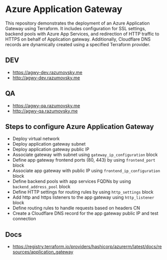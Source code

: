 # Azure Application Gateway

This repository demonstrates the deployment of an Azure Application Gateway using Terraform.
It includes configuration for SSL settings, backend pools with Azure App Services,
and redirection of HTTP traffic to HTTPS on behalf of Application gateway.
Additionally, Cloudflare DNS records are dynamically created using a specified Terraform provider.

## DEV

- https://agwy-dev.razumovsky.me
- http://agwy-dev.razumovsky.me

## QA

- https://agwy-qa.razumovsky.me
- http://agwy-qa.razumovsky.me

## Steps to configure Azure Application Gateway

- Deploy virtual network
- Deploy application gateway subnet
- Deploy application gateway public IP
- Associate gateway with subnet using `gateway_ip_configuration` block
- Define app gateway frontend ports (80, 443) by using `frontend_port` block
- Associate app gateway with public IP using `frontend_ip_configuration` block
- Define backend pools with app services FQDNs by using `backend_address_pool` block
- Define HTTP settings for routing rules by using `http_settings` block
- Add http and https listeners to the app gateway using `http_listener` block
- Define routing rules to handle requests based on headers CN
- Create a Cloudflare DNS record for the app gateway public IP and test connection

## Docs

- https://registry.terraform.io/providers/hashicorp/azurerm/latest/docs/resources/application_gateway
